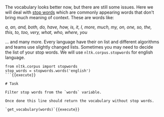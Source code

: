 The vocabulary looks better now, but there are still some issues. Here we will deal with [stop words](https://en.wikipedia.org/wiki/Stop_words) which are commonly appearing words that don't bring much meaning of context. These are words like:

*a, an, and, both, do, have, how, is, it, I, more, much, my, on, one, so, the, this, to, too, very, what, who, where, you*

... and many more. Every language have their on list and different algorithms and teams use slightly changed lists. Sometimes you may need to decide the list of your stop words. We will use `nltk.corpus.stopwords` for english language.

```
from nltk.corpus import stopwords
stop_words = stopwords.words('english')
```{{execute}}

# Task

Filter stop words from the `words` variable.

Once done this line should return the vocabulary without stop words.

`get_vocabulary(words)`{{execute}}
